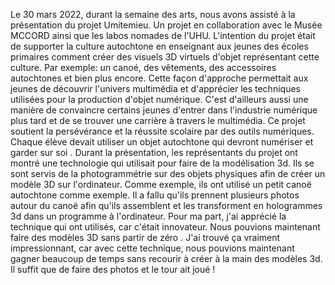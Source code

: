 Le 30 mars 2022, durant la semaine des arts, nous avons assisté à la présentation du projet Umitemieu. Un projet en collaboration avec le Musée MCCORD ainsi que les labos nomades de l'UHU. L'intention du projet était de supporter la culture autochtone en enseignant aux jeunes des écoles primaires comment créer des visuels 3D virtuels d'objet représentant cette culture. Par exemple: un canoé, des vêtements, des accessoires autochtones et bien plus encore. Cette façon d'approche permettait aux jeunes de découvrir l'univers multimédia et d'apprécier les techniques utilisées pour la production d'objet numérique. C'est d'ailleurs aussi une manière de convaincre certains jeunes d'entrer dans l'industrie numérique plus tard et de se trouver une carrière à travers le multimédia. Ce projet soutient la persévérance et la réussite scolaire par des outils numériques. Chaque élève devait utiliser un objet autochtone qui devront numériser et garder sur soi . Durant la présentation, les représentants du projet ont montré une technologie qui utilisait pour faire de la modélisation 3d. Ils se sont servis de la photogrammétrie sur des objets physiques afin de créer un modèle 3D sur l'ordinateur. Comme exemple, ils ont utilisé un petit canoë autochtone comme exemple. Il a fallu qu'ils prennent plusieurs photos autour du canoë afin qu'ils assemblent et les transforment en hologrammes 3d dans un programme à l'ordinateur. Pour ma part, j'ai apprécié la technique qui ont utilisés, car c'était innovateur. Nous pouvions maintenant faire des modèles 3D sans partir de zéro . J'ai trouvé ça vraiment impressionnant, car avec cette technique, nous pouvions maintenant gagner beaucoup de temps sans recourir à créer à la main des modèles 3d. Il suffit que de faire des photos et le tour ait joué !
